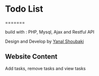 # Todo List
=======

build with : PHP, Mysql, Ajax and Restful API

Design and Develop by [Yanal Shoubaki](https://www.facebook.com/yanalshoubakidev/)

## Website Content
Add tasks, remove tasks and view tasks

